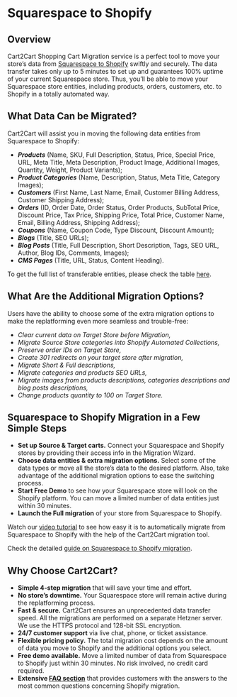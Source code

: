 # Squarespace to Shopify 
## Overview
Cart2Cart Shopping Cart Migration service is a perfect tool to move your store’s data from [Squarespace to Shopify](https://www.shopping-cart-migration.com/shopping-cart-migration-options/28509-squarespace-to-shopify-migration?utm_source=github-articles&utm_medium=articles&utm_campaign=github.com) swiftly and securely. The data transfer takes only up to 5 minutes to set up and guarantees 100% uptime of your current Squarespace store. Thus, you’ll be able to move your Squarespace store entities, including products, orders, customers, etc. to Shopify in a totally automated way.
## What Data Can be Migrated?
Cart2Cart will assist you in moving the following data entities from Squarespace to Shopify:
* **_Products_** (Name, SKU, Full Description, Status, Price, Special Price, URL, Meta Title, Meta Description, Product Image, Additional Images, Quantity, Weight, Product Variants);
* **_Product Categories_** (Name, Description, Status, Meta Title, Category Images);
* **_Customers_** (First Name, Last Name, Email, Customer Billing Address, Customer Shipping Address);
* **_Orders_** (ID, Order Date, Order Status, Order Products, SubTotal Price, Discount Price, Tax Price, Shipping Price, Total Price, Customer Name, Email, Billing Address, Shipping Address);
* **_Coupons_** (Name, Coupon Code, Type Discount, Discount Amount);
* **_Blogs_** (Title, SEO URLs);
* **_Blog Posts_** (Title, Full Description, Short Description, Tags, SEO URL, Author, Blog IDs, Comments, Images);
* **_CMS Pages_** (Title, URL, Status, Content Heading).
 
To get the full list of transferable entities, please check the table [here](https://www.shopping-cart-migration.com/shopping-cart-migration-options/28509-squarespace-to-shopify-migration?utm_source=github-articles&utm_medium=articles&utm_campaign=github.com).
## What Are the Additional Migration Options?
Users have the ability to choose some of the extra migration options to make the replatforming even more seamless and trouble-free:
* _Clear current data on Target Store before Migration,_
* _Migrate Source Store categories into Shopify Automated Collections,_
* _Preserve order IDs on Target Store,_
* _Create 301 redirects on your target store after migration,_
* _Migrate Short & Full descriptions,_
* _Migrate categories and products SEO URLs,_
* _Migrate images from products descriptions, categories descriptions and blog posts descriptions,_
* _Change products quantity to 100 on Target Store._
## Squarespace to Shopify Migration in a Few Simple Steps 
* **Set up Source & Target carts.** Connect your Squarespace and Shopify stores by providing their access info in the Migration Wizard.
* **Choose data entities & extra migration options.** Select some of the data types or move all the store’s data to the desired platform. Also, take advantage of the additional migration options to ease the switching process.
* **Start Free Demo** to see how your Squarespace store will look on the Shopify platform. You can move a limited number of data entities just within 30 minutes.  
* **Launch the Full migration** of your store from Squarespace to Shopify.

Watch our [video tutorial](https://www.youtube.com/watch?v=9Rf6V5LVkjo&t=1s?utm_source=github-articles&utm_medium=articles&utm_term=squarespace-shopify&utm_campaign=github.com) to see how easy it is to automatically migrate from Squarespace to Shopify with the help of the Cart2Cart migration tool.
 
Check the detailed [guide on Squarespace to Shopify migration](https://www.shopping-cart-migration.com/migration-guides/squarespace-to-shopify-migration?utm_source=github-articles&utm_medium=articles&utm_term=squarespace-shopify&utm_campaign=github.com). 
## Why Choose Cart2Cart?
* **Simple 4-step migration** that will save your time and effort.
* **No store’s downtime.** Your Squarespace store will remain active during the replatforming process.
* **Fast & secure.** Cart2Cart ensures an unprecedented data transfer speed. All the migrations are performed on a separate Hetzner server. We use the HTTPS protocol and 128-bit SSL encryption.
* **24/7 customer support** via live chat, phone, or ticket assistance.
* **Flexible pricing policy.** The total migration cost depends on the amount of data you move to Shopify and the additional options you select.   
* **Free demo available.** Move a limited number of data from Squarespace to Shopify just within 30 minutes. No risk involved, no credit card required. 
* **Extensive [FAQ section](https://www.shopping-cart-migration.com/faq/22-shopify?utm_source=github-articles&utm_medium=articles&utm_term=squarespace-shopify&utm_campaign=github.com)** that provides customers with the answers to the most common questions concerning Shopify migration.
